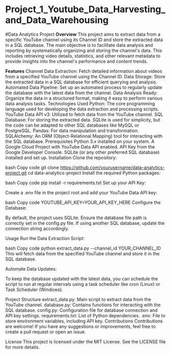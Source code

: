 # Project_1_Youtube_Data_Harvesting_and_Data_Warehousing
#Data Analytics Project
**Overview**
This project aims to extract data from a specific YouTube channel using its Channel ID and store the extracted data in a SQL database. The main objective is to facilitate data analysis and reporting by systematically organizing and storing the channel's data. This includes retrieving video details, statistics, and other relevant metadata to provide insights into the channel's performance and content trends.

**Features**
Channel Data Extraction: Fetch detailed information about videos from a specified YouTube channel using the Channel ID.
Data Storage: Store the extracted data in a SQL database for efficient querying and analysis.
Automated Data Pipeline: Set up an automated process to regularly update the database with the latest data from the channel.
Data Analysis Ready: Organize the data in a structured format, making it easy to perform various data analysis tasks.
Technologies Used
Python: The core programming language used for developing the data extraction and processing scripts.
YouTube Data API v3: Utilized to fetch data from the YouTube channel.
SQL Database: For storing the extracted data. SQLite is used for simplicity, but the code can be adapted to other SQL databases like MySQL or PostgreSQL.
Pandas: For data manipulation and transformation.
SQLAlchemy: An ORM (Object-Relational Mapping) tool for interacting with the SQL database.
Prerequisites
Python 3.x installed on your system.
A Google Cloud Project with YouTube Data API enabled.
API Key from the Google Developer Console.
SQLite (or any other preferred SQL database) installed and set up.
Installation
Clone the repository:

bash
Copy code
git clone https://github.com/yourusername/data-analytics-project.git
cd data-analytics-project
Install the required Python packages:

bash
Copy code
pip install -r requirements.txt
Set up your API Key:

Create a .env file in the project root and add your YouTube Data API key:

bash
Copy code
YOUTUBE_API_KEY=YOUR_API_KEY_HERE
Configure the Database:

By default, the project uses SQLite. Ensure the database file path is correctly set in the config.py file. If using another SQL database, update the connection string accordingly.

Usage
Run the Data Extraction Script:

bash
Copy code
python extract_data.py --channel_id YOUR_CHANNEL_ID
This will fetch data from the specified YouTube channel and store it in the SQL database.

Automate Data Updates:

To keep the database updated with the latest data, you can schedule the script to run at regular intervals using a task scheduler like cron (Linux) or Task Scheduler (Windows).

Project Structure
extract_data.py: Main script to extract data from the YouTube channel.
database.py: Contains functions for interacting with the SQL database.
config.py: Configuration file for database connection and API key settings.
requirements.txt: List of Python dependencies.
.env: File to store environment variables, including API key.
Contributions
Contributions are welcome! If you have any suggestions or improvements, feel free to create a pull request or open an issue.

License
This project is licensed under the MIT License. See the LICENSE file for more details.
